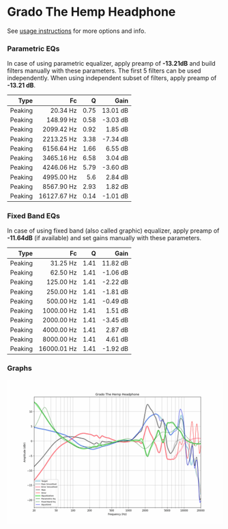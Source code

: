 # Grado The Hemp Headphone
See [usage instructions](https://github.com/jaakkopasanen/AutoEq#usage) for more options and info.

### Parametric EQs
In case of using parametric equalizer, apply preamp of **-13.21dB** and build filters manually
with these parameters. The first 5 filters can be used independently.
When using independent subset of filters, apply preamp of **-13.21 dB**.

| Type    | Fc          |    Q | Gain     |
|--------:|------------:|-----:|---------:|
| Peaking | 20.34 Hz    | 0.75 | 13.01 dB |
| Peaking | 148.99 Hz   | 0.58 | -3.03 dB |
| Peaking | 2099.42 Hz  | 0.92 | 1.85 dB  |
| Peaking | 2213.25 Hz  | 3.38 | -7.34 dB |
| Peaking | 6156.64 Hz  | 1.66 | 6.55 dB  |
| Peaking | 3465.16 Hz  | 6.58 | 3.04 dB  |
| Peaking | 4246.06 Hz  | 5.79 | -3.60 dB |
| Peaking | 4995.00 Hz  | 5.6  | 2.84 dB  |
| Peaking | 8567.90 Hz  | 2.93 | 1.82 dB  |
| Peaking | 16127.67 Hz | 0.14 | -1.01 dB |

### Fixed Band EQs
In case of using fixed band (also called graphic) equalizer, apply preamp of **-11.64dB**
(if available) and set gains manually with these parameters.

| Type    | Fc          |    Q | Gain     |
|--------:|------------:|-----:|---------:|
| Peaking | 31.25 Hz    | 1.41 | 11.82 dB |
| Peaking | 62.50 Hz    | 1.41 | -1.06 dB |
| Peaking | 125.00 Hz   | 1.41 | -2.22 dB |
| Peaking | 250.00 Hz   | 1.41 | -1.81 dB |
| Peaking | 500.00 Hz   | 1.41 | -0.49 dB |
| Peaking | 1000.00 Hz  | 1.41 | 1.51 dB  |
| Peaking | 2000.00 Hz  | 1.41 | -3.45 dB |
| Peaking | 4000.00 Hz  | 1.41 | 2.87 dB  |
| Peaking | 8000.00 Hz  | 1.41 | 4.61 dB  |
| Peaking | 16000.01 Hz | 1.41 | -1.92 dB |

### Graphs
![](./Grado%20The%20Hemp%20Headphone.png)